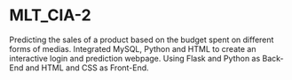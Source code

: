 # MLT_CIA-2

Predicting the sales of a product based on the budget spent on different forms of medias.
Integrated MySQL, Python and HTML to create an interactive login and prediction webpage.
Using Flask and Python as Back-End and HTML and CSS as Front-End.
